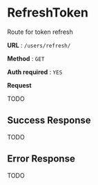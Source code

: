 # RefreshToken

Route for token refresh

**URL** : `/users/refresh/`

**Method** : `GET`

**Auth required** : `YES`

**Request**

TODO

## Success Response

TODO

## Error Response

TODO